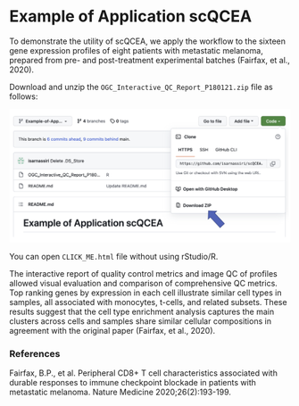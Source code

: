 # Example of Application scQCEA
To demonstrate the utility of scQCEA, we apply the workflow to the sixteen gene expression profiles of eight patients with metastatic melanoma, prepared from pre- and post-treatment experimental batches (Fairfax, et al., 2020). 

Download and unzip the `OGC_Interactive_QC_Report_P180121.zip` file as follows:

![Screenshot](DF.png)

You can open `CLICK_ME.html` file without using rStudio/R.

The interactive report of quality control metrics and image QC of profiles allowed visual evaluation and comparison of comprehensive QC metrics. Top ranking genes by expression in each cell illustrate similar cell types in samples, all associated with monocytes, t-cells, and related subsets. These results suggest that the cell type enrichment analysis captures the main clusters across cells and samples share similar cellular compositions in agreement with the original paper (Fairfax, et al., 2020). 

### References
Fairfax, B.P., et al. Peripheral CD8+ T cell characteristics associated with durable responses to immune checkpoint blockade in patients with metastatic melanoma. Nature Medicine 2020;26(2):193-199.
